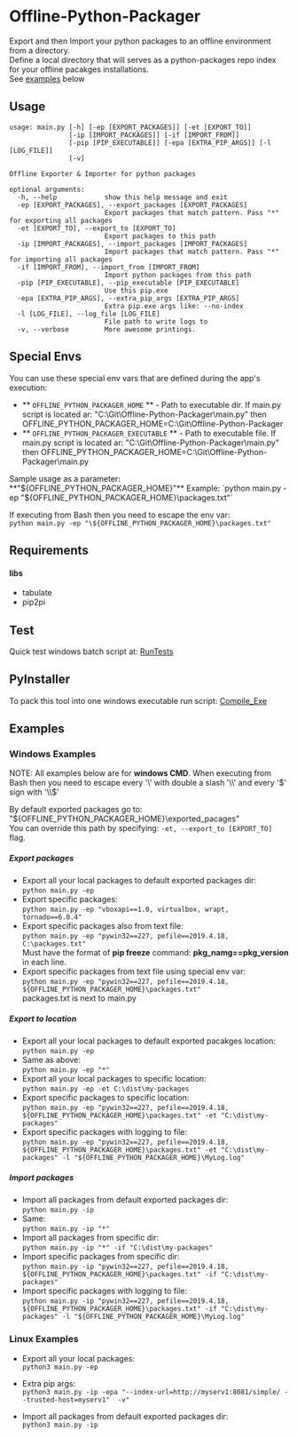 # Offline-Python-Packager
Export and then Import your python packages to an offline environment from a directory.  
Define a local directory that will serves as a python-packages repo index for your offline pacakges installations.    
See [examples](#Examples) below

## Usage
```
usage: main.py [-h] [-ep [EXPORT_PACKAGES]] [-et [EXPORT_TO]]
               [-ip [IMPORT_PACKAGES]] [-if [IMPORT_FROM]]
               [-pip [PIP_EXECUTABLE]] [-epa [EXTRA_PIP_ARGS]] [-l [LOG_FILE]]
               [-v]

Offline Exporter & Importer for python packages

optional arguments:
  -h, --help            show this help message and exit
  -ep [EXPORT_PACKAGES], --export_packages [EXPORT_PACKAGES]
                        Export packages that match pattern. Pass "*" for exporting all packages
  -et [EXPORT_TO], --export_to [EXPORT_TO]
                        Export packages to this path
  -ip [IMPORT_PACKAGES], --import_packages [IMPORT_PACKAGES]
                        Import packages that match pattern. Pass "*" for importing all packages
  -if [IMPORT_FROM], --import_from [IMPORT_FROM]
                        Import python packages from this path
  -pip [PIP_EXECUTABLE], --pip_executable [PIP_EXECUTABLE]
                        Use this pip.exe
  -epa [EXTRA_PIP_ARGS], --extra_pip_args [EXTRA_PIP_ARGS]
                        Extra pip.exe args like: --no-index
  -l [LOG_FILE], --log_file [LOG_FILE]
                        File path to write logs to
  -v, --verbose         More awesome printings.

```


## Special Envs
You can use these special env vars that are defined during the app's execution:  
- ** `OFFLINE_PYTHON_PACKAGER_HOME` ** - Path to executable dir. If main.py script is located ar: "C:\\Git\\Offline-Python-Packager\\main.py" then OFFLINE_PYTHON_PACKAGER_HOME=C:\\Git\\Offline-Python-Packager  
- ** `OFFLINE_PYTHON_PACKAGER_EXECUTABLE` ** - Path to executable file. If main.py script is located ar: "C:\\Git\\Offline-Python-Packager\\main.py" then OFFLINE_PYTHON_PACKAGER_HOME=C:\\Git\\Offline-Python-Packager\\main.py  
  
Sample usage as a parameter: **"${OFFLINE_PYTHON_PACKAGER_HOME}"**  
Example:  
`python main.py -ep "${OFFLINE_PYTHON_PACKAGER_HOME}\packages.txt"`  

If executing from Bash then you need to escape the env var:  
`python main.py -ep "\${OFFLINE_PYTHON_PACKAGER_HOME}\packages.txt"`


## Requirements

#### libs
* tabulate
* pip2pi



## Test
Quick test windows batch script at: [RunTests](tests/RunTests.bat)

## PyInstaller
To pack this tool into one windows executable run script: [Compile_Exe](pyinstaller/Compile_Exe.bat)

## Examples

### Windows Examples

NOTE: All examples below are for **windows CMD**. When executing from Bash then you need to escape every '\\' with double a slash '\\\\' and every '$' sign with '\\$'


By default exported packages go to: "${OFFLINE_PYTHON_PACKAGER_HOME}\\exported_pacages"  
You can override this path by specifying: `-et, --export_to [EXPORT_TO]` flag.

##### Export packages
* Export all your local packages to default exported packages dir:     
`python main.py -ep`
* Export specific packages:  
`python main.py -ep "vboxapi==1.0, virtualbox, wrapt, tornado==6.0.4"`
* Export specific packages also from text file:  
`python main.py -ep "pywin32==227, pefile==2019.4.18, C:\packages.txt"`  
Must have the format of **pip freeze** command: **pkg_namg==pkg_version**  in each line.
* Export specific packages from text file using special env var:  
`python main.py -ep "pywin32==227, pefile==2019.4.18, ${OFFLINE_PYTHON_PACKAGER_HOME}\packages.txt"`  
packages.txt is next to main.py
##### Export to location
* Export all your local packages to default exported pacakges location:  
`python main.py -ep`
* Same as above:  
`python main.py -ep "*"`
* Export all your local packages to specific location:  
`python main.py -ep -et C:\dist\my-packages`
* Export specific packages to specific location:  
`python main.py -ep "pywin32==227, pefile==2019.4.18, ${OFFLINE_PYTHON_PACKAGER_HOME}\packages.txt" -et "C:\dist\my-packages"`
* Export specific packages with logging to file:  
`python main.py -ep "pywin32==227, pefile==2019.4.18, ${OFFLINE_PYTHON_PACKAGER_HOME}\packages.txt" -et "C:\dist\my-packages" -l "${OFFLINE_PYTHON_PACKAGER_HOME}\MyLog.log"`


##### Import packages
* Import all packages from default exported packages dir:   
`python main.py -ip `
* Same:   
`python main.py -ip "*" `
* Import all packages from specific dir:  
`python main.py -ip "*" -if "C:\dist\my-packages"`
* Import specific packages from specific dir:  
`python main.py -ip "pywin32==227, pefile==2019.4.18, ${OFFLINE_PYTHON_PACKAGER_HOME}\packages.txt" -if "C:\dist\my-packages"`
* Import specific packages with logging to file:  
`python main.py -ip "pywin32==227, pefile==2019.4.18, ${OFFLINE_PYTHON_PACKAGER_HOME}\packages.txt" -if "C:\dist\my-packages" -l "${OFFLINE_PYTHON_PACKAGER_HOME}\MyLog.log"`



### Linux Examples

* Export all your local packages:  
`python3 main.py -ep`

* Extra pip args:   
`python3 main.py -ip -epa "--index-url=http://myserv1:8081/simple/ --trusted-host=myserv1"  -v" `

* Import all packages from default exported packages dir:   
`python3 main.py -ip `


